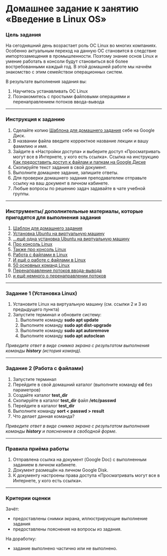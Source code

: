 # Домашнее задание к занятию «Введение в Linux OS»



### Цель задания

На сегодняшний день возрастает роль ОС Linux во многих компаниях. Особенно актуальным переход на данную ОС становится в следствие импортозамещения в промышленности. Поэтому знание основ Linux и умение работать в консоли будут становиться всё более востребованными каждый год. В этой домашней работе мы начнём знакомство с этим семействои операционных систем.

В результате выполнения задания вы:

1. Научитесь устанавливать ОС Linux
2. Познакомитесь с простыми файловыми операциями и перенаправлением потоков ввода-вывода
------

### Инструкция к заданию

1. Сделайте копию [Шаблона для домашнего задания](https://docs.google.com/document/d/1IzFISY5uriOE5H3cdNZgqc-ct4X0b9iakvHuM19WWcc/edit?usp=sharing) себе на Google Диск.
2. В названии файла введите корректное название лекции и вашу фамилию и имя.
3. Зайдите в «Настройки доступа» и выберите доступ «Просматривать могут все в Интернете, у кого есть ссылка». Ссылка на инструкцию [Как предоставить доступ к файлам и папкам на Google Диске](https://support.google.com/docs/answer/2494822?hl=ru&co=GENIE.Platform%3DDesktop)
4. Скопируйте текст задания в свой документ.
5. Выполните домашнее задание, запишите ответы.
6. Для проверки домашнего задания преподавателем отправьте ссылку на ваш документ в личном кабинете.
7. Любые вопросы по решению задач задавайте в чате учебной группы.

------

### Инструменты/ дополнительные материалы, которые пригодятся для выполнения задания

1. [Шаблон для домашнего задания](https://docs.google.com/document/d/1IzFISY5uriOE5H3cdNZgqc-ct4X0b9iakvHuM19WWcc/edit?usp=sharing)
2. [Установка Ubuntu на виртуальную машину](https://ithowto.ru/ustanovka-ubuntu-2004-virtualbox.html)
3. [...ещё одна установка Ubuntu на виртуальную машину](https://nastroyvse.ru/opersys/lix/kak-ustanovit-ubuntu-na-virtualbox.html)
4. [Про консоль Linux](https://losst.ru/rabota-v-terminale-linux-dlya-nachinayushhih)
5. [Также про консоль Linux](https://pingvinus.ru/note/command-line-for-newbies)
6. [Работа с файлами в Linux](https://losst.ru/komandy-linux-dlya-raboty-s-fajlami)
7. [И ещё о работе с файлами в Linux](https://selectel.ru/blog/tutorials/files-and-directories-in-linux/)
8. [50 основных команд Linux](https://timeweb.com/ru/community/articles/komandy-linux)
9. [Перенаправление потоков ввода-вывода](https://habr.com/ru/company/ruvds/blog/336320/)
9. [и ещё немного о перенаправлении потоков](https://selectel.ru/blog/tutorials/linux-redirection/)


------

### Задание 1 (Установка Linux)

1. Установите Linux на виртуальную машину (см. ссылки 2 и 3 из предыдущего пункта)
2. Запустите терминал и обновите систему:
   1. Выполните команду **sudo apt update**
   2. Выполните команду **sudo apt dist-upgrade**
   3. Выполните команду **sudo apt autoremove**
   4. Выполните команду **sudo apt autoclean**

*Приведите ответ в виде снимка экрана с результатом выполнения команды **history** (история команд).*

------


### Задание 2 (Работа с файлами)

1. Запустите терминал
2. Перейдите в свой домашний каталог (выполните команду **cd** без параметров)
3. Создайте каталог **test_dir**
4. Скопируйте в каталог **test_dir** файл **/etc/passwd**
5. Перейдите в каталог **test_dir**
6. Выполните команду **sort < passwd > result**
7. Что делает данная команда?

*Приведите ответ в виде снимка экрана с результатом выполнения команды **history** и пояснением в свободной форме.*

------


### Правила приёма работы

1. Отправлена ссылка на документ (Google Doc) с выполненным заданием в личном кабинете.
2. Документ размещён на личном Google Disk.
3. К документу настроены права доступа «Просматривать могут все в Интернете, у кого есть ссылка».

------

### Критерии оценки

Зачёт:

- предоставлены снимки экрана, иллюстрирующие выполнение задания
- предоставлены пояснения на вопросы из задания.

На доработку:

- задание выполнено частично или не выполнено.
